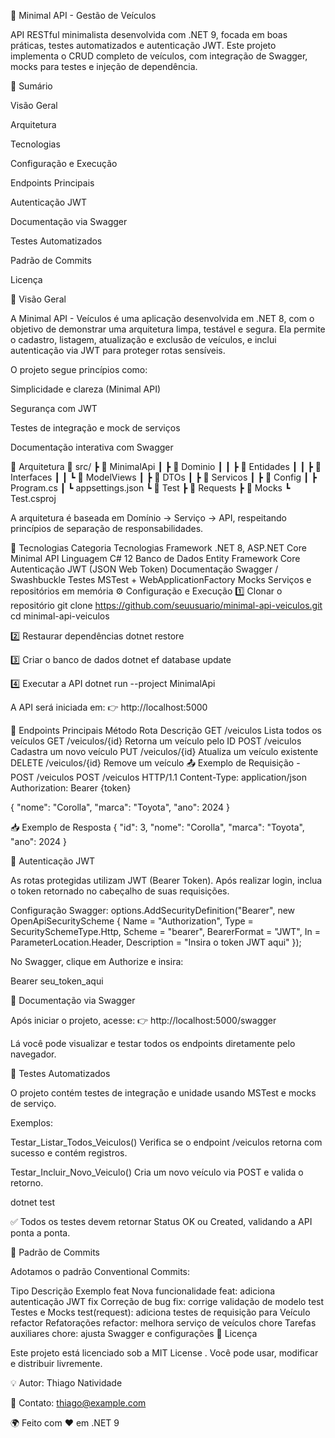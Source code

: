 🚗 Minimal API - Gestão de Veículos








API RESTful minimalista desenvolvida com .NET 9, focada em boas práticas, testes automatizados e autenticação JWT.
Este projeto implementa o CRUD completo de veículos, com integração de Swagger, mocks para testes e injeção de dependência.

🧭 Sumário

Visão Geral

Arquitetura

Tecnologias

Configuração e Execução

Endpoints Principais

Autenticação JWT

Documentação via Swagger

Testes Automatizados

Padrão de Commits

Licença

🚀 Visão Geral

A Minimal API - Veículos é uma aplicação desenvolvida em .NET 8, com o objetivo de demonstrar uma arquitetura limpa, testável e segura.
Ela permite o cadastro, listagem, atualização e exclusão de veículos, e inclui autenticação via JWT para proteger rotas sensíveis.

O projeto segue princípios como:

Simplicidade e clareza (Minimal API)

Segurança com JWT

Testes de integração e mock de serviços

Documentação interativa com Swagger

🧱 Arquitetura
📂 src/
 ┣ 📂 MinimalApi
 ┃ ┣ 📂 Dominio
 ┃ ┃ ┣ 📂 Entidades
 ┃ ┃ ┣ 📂 Interfaces
 ┃ ┃ ┗ 📂 ModelViews
 ┃ ┣ 📂 DTOs
 ┃ ┣ 📂 Servicos
 ┃ ┣ 📂 Config
 ┃ ┣ Program.cs
 ┃ ┗ appsettings.json
 ┗ 📂 Test
   ┣ 📂 Requests
   ┣ 📂 Mocks
   ┗ Test.csproj


A arquitetura é baseada em Domínio → Serviço → API, respeitando princípios de separação de responsabilidades.

🧰 Tecnologias
Categoria	Tecnologias
Framework	.NET 8, ASP.NET Core Minimal API
Linguagem	C# 12
Banco de Dados	Entity Framework Core
Autenticação	JWT (JSON Web Token)
Documentação	Swagger / Swashbuckle
Testes	MSTest + WebApplicationFactory
Mocks	Serviços e repositórios em memória
⚙️ Configuração e Execução
1️⃣ Clonar o repositório
git clone https://github.com/seuusuario/minimal-api-veiculos.git
cd minimal-api-veiculos

2️⃣ Restaurar dependências
dotnet restore

3️⃣ Criar o banco de dados
dotnet ef database update

4️⃣ Executar a API
dotnet run --project MinimalApi


A API será iniciada em:
👉 http://localhost:5000

🔗 Endpoints Principais
Método	Rota	Descrição
GET	/veiculos	Lista todos os veículos
GET	/veiculos/{id}	Retorna um veículo pelo ID
POST	/veiculos	Cadastra um novo veículo
PUT	/veiculos/{id}	Atualiza um veículo existente
DELETE	/veiculos/{id}	Remove um veículo
📤 Exemplo de Requisição - POST /veiculos
POST /veiculos HTTP/1.1
Content-Type: application/json
Authorization: Bearer {token}

{
  "nome": "Corolla",
  "marca": "Toyota",
  "ano": 2024
}

📥 Exemplo de Resposta
{
  "id": 3,
  "nome": "Corolla",
  "marca": "Toyota",
  "ano": 2024
}

🔐 Autenticação JWT

As rotas protegidas utilizam JWT (Bearer Token).
Após realizar login, inclua o token retornado no cabeçalho de suas requisições.

Configuração Swagger:
options.AddSecurityDefinition("Bearer", new OpenApiSecurityScheme
{
    Name = "Authorization",
    Type = SecuritySchemeType.Http,
    Scheme = "bearer",
    BearerFormat = "JWT",
    In = ParameterLocation.Header,
    Description = "Insira o token JWT aqui"
});


No Swagger, clique em Authorize e insira:

Bearer seu_token_aqui

📘 Documentação via Swagger

Após iniciar o projeto, acesse:
👉 http://localhost:5000/swagger

Lá você pode visualizar e testar todos os endpoints diretamente pelo navegador.

🧪 Testes Automatizados

O projeto contém testes de integração e unidade usando MSTest e mocks de serviço.

Exemplos:

Testar_Listar_Todos_Veiculos()
Verifica se o endpoint /veiculos retorna com sucesso e contém registros.

Testar_Incluir_Novo_Veiculo()
Cria um novo veículo via POST e valida o retorno.

dotnet test


✅ Todos os testes devem retornar Status OK ou Created, validando a API ponta a ponta.

🧾 Padrão de Commits

Adotamos o padrão Conventional Commits:

Tipo	Descrição	Exemplo
feat	Nova funcionalidade	feat: adiciona autenticação JWT
fix	Correção de bug	fix: corrige validação de modelo
test	Testes e Mocks	test(request): adiciona testes de requisição para Veículo
refactor	Refatorações	refactor: melhora serviço de veículos
chore	Tarefas auxiliares	chore: ajusta Swagger e configurações
📄 Licença

Este projeto está licenciado sob a MIT License
.
Você pode usar, modificar e distribuir livremente.

💡 Autor: Thiago Natividade

📧 Contato: thiago@example.com

🌍 Feito com ❤️ em .NET 9
